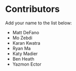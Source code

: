 # Contributors

Add your name to the list below:

* Matt DeFano
* Mo Zebdi
* Karan Kwatra
* Ryan Ma
* Katy Madier
* Ben Heath
* Yazmon Ector
